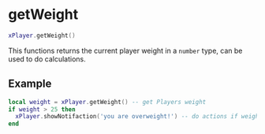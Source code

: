 # getWeight

```lua
xPlayer.getWeight()
```

This functions returns the current player weight in a `number` type, can be used to do calculations.

## Example

```lua
local weight = xPlayer.getWeight() -- get Players weight
if weight > 25 then
  xPlayer.showNotifaction('you are overweight!') -- do actions if weight is at a certain point
end
```
